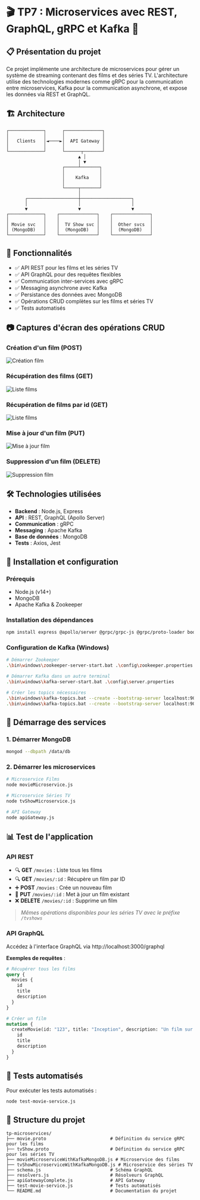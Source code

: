 # 🎬 TP7 : Microservices avec REST, GraphQL, gRPC et Kafka 📡

## 📋 Présentation du projet

Ce projet implémente une architecture de microservices pour gérer un système de streaming contenant des films et des séries TV. L'architecture utilise des technologies modernes comme gRPC pour la communication entre microservices, Kafka pour la communication asynchrone, et expose les données via REST et GraphQL.

## 🏗️ Architecture

```
┌─────────────┐      ┌──────────────┐
│             │      │              │
│   Clients   │◄────►│  API Gateway │
│             │      │              │
└─────────────┘      └──────┬───────┘
                           ▲ │
                           │ ▼
                     ┌─────┴───────┐
                     │             │
                     │    Kafka    │
                     │             │
                     └─────┬───────┘
                           │
       ┌───────────────────┼───────────────────┐
       │                   │                   │
       ▼                   ▼                   ▼
┌─────────────┐    ┌──────────────┐    ┌──────────────┐
│             │    │              │    │              │
│ Movie svc   │    │  TV Show svc │    │  Other svcs  │
│ (MongoDB)   │    │  (MongoDB)   │    │  (MongoDB)   │
└─────────────┘    └──────────────┘    └──────────────┘
```

## 🚀 Fonctionnalités

- ✅ API REST pour les films et les séries TV
- ✅ API GraphQL pour des requêtes flexibles
- ✅ Communication inter-services avec gRPC
- ✅ Messaging asynchrone avec Kafka
- ✅ Persistance des données avec MongoDB
- ✅ Opérations CRUD complètes sur les films et séries TV
- ✅ Tests automatisés

## 📷 Captures d'écran des opérations CRUD

### Création d'un film (POST)
![Création film](/img/Create.png)

### Récupération des films (GET)
![Liste films](/img/readall.png)

### Récupération de films par id (GET)
![Liste films](/img/Read.png)

### Mise à jour d'un film (PUT)
![Mise à jour film](/img/Update.png)

### Suppression d'un film (DELETE)
![Suppression film](/img/Delete.png)

## 🛠️ Technologies utilisées

- **Backend** : Node.js, Express
- **API** : REST, GraphQL (Apollo Server)
- **Communication** : gRPC
- **Messaging** : Apache Kafka
- **Base de données** : MongoDB
- **Tests** : Axios, Jest

## 🔧 Installation et configuration

### Prérequis

- Node.js (v14+)
- MongoDB
- Apache Kafka & Zookeeper

### Installation des dépendances

```bash
npm install express @apollo/server @grpc/grpc-js @grpc/proto-loader body-parser cors kafkajs mongoose axios uuid
```

### Configuration de Kafka (Windows)

```bash
# Démarrer Zookeeper
.\bin\windows\zookeeper-server-start.bat .\config\zookeeper.properties

# Démarrer Kafka dans un autre terminal
.\bin\windows\kafka-server-start.bat .\config\server.properties

# Créer les topics nécessaires
.\bin\windows\kafka-topics.bat --create --bootstrap-server localhost:9092 --replication-factor 1 --partitions 1 --topic movies_topic
.\bin\windows\kafka-topics.bat --create --bootstrap-server localhost:9092 --replication-factor 1 --partitions 1 --topic tvshows_topic
```

## 🚦 Démarrage des services

### 1. Démarrer MongoDB
```bash
mongod --dbpath /data/db
```

### 2. Démarrer les microservices
```bash
# Microservice Films
node movieMicroservice.js

# Microservice Séries TV
node tvShowMicroservice.js

# API Gateway
node apiGateway.js
```

## 📊 Test de l'application

### API REST

- 🔍 **GET** `/movies` : Liste tous les films
- 🔍 **GET** `/movies/:id` : Récupère un film par ID
- ➕ **POST** `/movies` : Crée un nouveau film
- 🔄 **PUT** `/movies/:id` : Met à jour un film existant
- ❌ **DELETE** `/movies/:id` : Supprime un film

> *Mêmes opérations disponibles pour les séries TV avec le préfixe `/tvshows`*

### API GraphQL

Accédez à l'interface GraphQL via http://localhost:3000/graphql

**Exemples de requêtes** :
```graphql
# Récupérer tous les films
query {
  movies {
    id
    title
    description
  }
}

# Créer un film
mutation {
  createMovie(id: "123", title: "Inception", description: "Un film sur les rêves") {
    id
    title
    description
  }
}
```

## 🧪 Tests automatisés

Pour exécuter les tests automatisés :

```bash
node test-movie-service.js
```

## 📝 Structure du projet

```
tp-microservices/
├── movie.proto                        # Définition du service gRPC pour les films
├── tvShow.proto                       # Définition du service gRPC pour les séries TV
├── movieMicroserviceWithKafkaMongoDB.js # Microservice des films
├── tvShowMicroserviceWithKafkaMongoDB.js # Microservice des séries TV
├── schema.js                          # Schéma GraphQL
├── resolvers.js                       # Résolveurs GraphQL
├── apiGatewayComplete.js              # API Gateway
├── test-movie-service.js              # Tests automatisés
└── README.md                          # Documentation du projet
```



